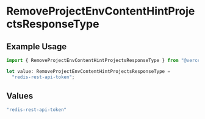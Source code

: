 # RemoveProjectEnvContentHintProjectsResponseType

## Example Usage

```typescript
import { RemoveProjectEnvContentHintProjectsResponseType } from "@vercel/sdk/models/removeprojectenvop.js";

let value: RemoveProjectEnvContentHintProjectsResponseType =
  "redis-rest-api-token";
```

## Values

```typescript
"redis-rest-api-token"
```